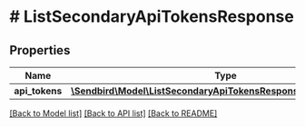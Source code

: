 # # ListSecondaryApiTokensResponse

## Properties

Name | Type | Description | Notes
------------ | ------------- | ------------- | -------------
**api_tokens** | [**\Sendbird\Model\ListSecondaryApiTokensResponseApiTokensInner[]**](ListSecondaryApiTokensResponseApiTokensInner.md) |  | [optional]

[[Back to Model list]](../../README.md#models) [[Back to API list]](../../README.md#endpoints) [[Back to README]](../../README.md)
